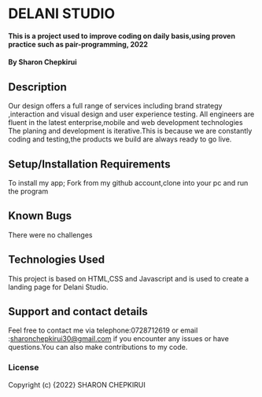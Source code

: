 # DELANI STUDIO
#### This is a project used to improve coding on daily basis,using proven practice such as pair-programming, 2022
#### By Sharon Chepkirui
## Description
Our design offers a full range of services including brand strategy ,interaction and visual design and user experience testing.
All engineers are fluent in the latest enterprise,mobile and web development technologies
The planing and development is iterative.This is because we are constantly coding and testing,the products we build are always ready to go live.
## Setup/Installation Requirements
To install my app; Fork from my github account,clone into your pc and run the program
## Known Bugs
There were no challenges
## Technologies Used
This project is based on  HTML,CSS and Javascript and is used to create a landing page for Delani Studio.
## Support and contact details
Feel free to contact me via telephone:0728712619 or email :sharonchepkirui30@gmail.com if you encounter any issues or have questions.You can also make contributions to my code.
### License
Copyright (c) {2022} SHARON CHEPKIRUI

